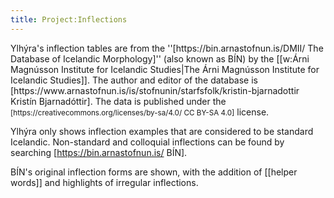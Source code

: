 ```yaml
---
title: Project:Inflections
---
```


<div class="book">
Ylhýra's inflection tables are from the ''[https://bin.arnastofnun.is/DMII/ The Database of Icelandic Morphology]'' (also known as BÍN) by the [[w:Árni Magnússon Institute for Icelandic Studies|The Árni Magnússon Institute for Icelandic Studies]]. The author and editor of the database is [https://www.arnastofnun.is/is/stofnunin/starfsfolk/kristin-bjarnadottir Kristín Bjarnadóttir]. The data is published under the <small>[https://creativecommons.org/licenses/by-sa/4.0/ CC BY-SA 4.0]</small> license.

Ylhýra only shows inflection examples that are considered to be standard Icelandic. Non-standard and colloquial inflections can be found by searching [https://bin.arnastofnun.is/ BÍN].

BÍN's original inflection forms are shown, with the addition of [[helper words]] and highlights of irregular inflections.
</div>

